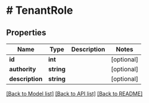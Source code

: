 # # TenantRole

## Properties

Name | Type | Description | Notes
------------ | ------------- | ------------- | -------------
**id** | **int** |  | [optional]
**authority** | **string** |  | [optional]
**description** | **string** |  | [optional]

[[Back to Model list]](../../README.md#models) [[Back to API list]](../../README.md#endpoints) [[Back to README]](../../README.md)

